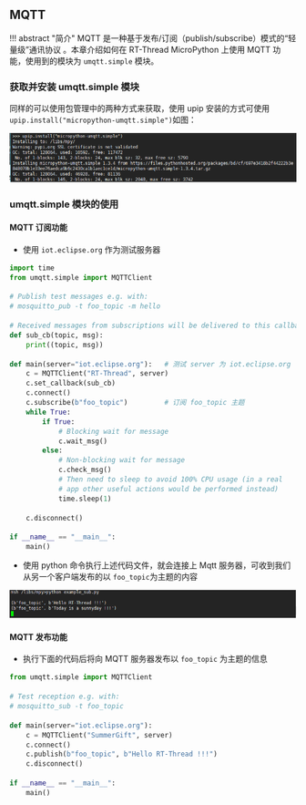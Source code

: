 ## MQTT

!!! abstract "简介"
    MQTT 是一种基于发布/订阅（publish/subscribe）模式的“轻量级”通讯协议 。本章介绍如何在 RT-Thread MicroPython 上使用 MQTT 功能，使用到的模块为 `umqtt.simple` 模块。

### 获取并安装 umqtt.simple 模块
同样的可以使用包管理中的两种方式来获取，使用 upip 安装的方式可使用  `upip.install("micropython-umqtt.simple")`如图：

![1525690229174](../figures/install_umqtt_simple.png)

### umqtt.simple 模块的使用
####  MQTT 订阅功能
- 使用 `iot.eclipse.org` 作为测试服务器
```python
import time
from umqtt.simple import MQTTClient

# Publish test messages e.g. with:
# mosquitto_pub -t foo_topic -m hello

# Received messages from subscriptions will be delivered to this callback
def sub_cb(topic, msg):
    print((topic, msg))

def main(server="iot.eclipse.org"):   # 测试 server 为 iot.eclipse.org
    c = MQTTClient("RT-Thread", server)
    c.set_callback(sub_cb)
    c.connect()
    c.subscribe(b"foo_topic")         # 订阅 foo_topic 主题
    while True:
        if True:
            # Blocking wait for message
            c.wait_msg()
        else:
            # Non-blocking wait for message
            c.check_msg()
            # Then need to sleep to avoid 100% CPU usage (in a real
            # app other useful actions would be performed instead)
            time.sleep(1)

    c.disconnect()

if __name__ == "__main__":
    main()
```

- 使用 python 命令执行上述代码文件，就会连接上 Mqtt 服务器，可收到我们从另一个客户端发布的以 `foo_topic`为主题的内容

![1525665942426](../figures/sub_topic.png)

####  MQTT 发布功能
- 执行下面的代码后将向 MQTT 服务器发布以 `foo_topic` 为主题的信息
```python
from umqtt.simple import MQTTClient

# Test reception e.g. with:
# mosquitto_sub -t foo_topic

def main(server="iot.eclipse.org"):
    c = MQTTClient("SummerGift", server)
    c.connect()
    c.publish(b"foo_topic", b"Hello RT-Thread !!!")
    c.disconnect()

if __name__ == "__main__":
    main()

```
